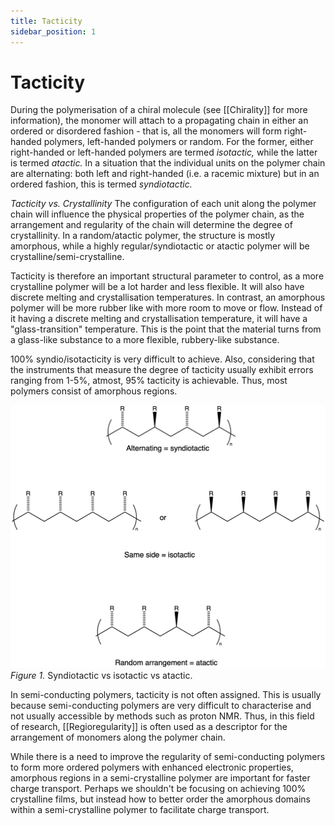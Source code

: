 ```yaml
---
title: Tacticity
sidebar_position: 1
---
```


# Tacticity 

During the polymerisation of a chiral molecule (see [[Chirality]] for more information), the monomer will attach to a propagating chain in either an ordered or disordered fashion - that is, all the monomers will form right-handed polymers, left-handed polymers or random. For the former, either right-handed or left-handed polymers are termed *isotactic,* while the latter is termed *atactic.* In a situation that the individual units on the polymer chain are alternating: both left and right-handed (i.e. a racemic mixture) but in an ordered fashion, this is termed *syndiotactic.* 

*Tacticity vs. Crystallinity*
The configuration of each unit along the polymer chain will influence the physical properties of the polymer chain, as the arrangement and regularity of the chain will determine the degree of crystallinity. In a random/atactic polymer, the structure is mostly amorphous, while a highly regular/syndiotactic or atactic polymer will be crystalline/semi-crystalline. 

Tacticity is therefore an important structural parameter to control, as a more crystalline polymer will be a lot harder and less flexible. It will also have discrete melting and crystallisation temperatures. In contrast, an amorphous polymer will be more rubber like with more room to move or flow. Instead of it having a discrete melting and crystallisation temperature, it will have a "glass-transition" temperature. This is the point that the material turns from a glass-like substance to a more flexible, rubbery-like substance. 

100% syndio/isotacticity is very difficult to achieve. Also, considering that the instruments that measure the degree of tacticity usually exhibit errors ranging from 1-5%, atmost, 95% tacticity is achievable. Thus, most polymers consist of amorphous regions. 

![tacticity](../../pictures/tacticity.png)
*Figure 1.* Syndiotactic vs isotactic vs atactic. 

In semi-conducting polymers, tacticity is not often assigned. This is usually because semi-conducting polymers are very difficult to characterise and not usually accessible by methods such as proton NMR. Thus, in this field of research, [[Regioregularity]] is often used as a descriptor for the arrangement of monomers along the polymer chain. 

While there is a need to improve the regularity of semi-conducting polymers to form more ordered polymers with enhanced electronic properties, amorphous regions in a semi-crystalline polymer are important for faster charge transport. Perhaps we shouldn't be focusing on achieving 100% crystalline films, but instead how to better order the amorphous domains within a semi-crystalline polymer to facilitate charge transport. 